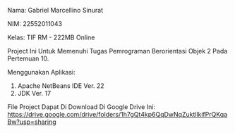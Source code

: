 Nama: Gabriel Marcellino Sinurat

NIM: 22552011043

Kelas: TIF RM - 222MB Online

Project Ini Untuk Memenuhi Tugas Pemrograman Berorientasi Objek 2 Pada Pertemuan 10.

Menggunakan Aplikasi:

1. Apache NetBeans IDE Ver. 22
2. JDK Ver. 17


File Project Dapat Di Download Di Google Drive Ini:
https://drive.google.com/drive/folders/1h7gQt4kp6QqDwNqZuktllkifPrQKqaBw?usp=sharing
